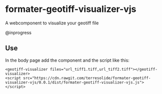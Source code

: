 # formater-geotiff-visualizer-vjs
A webcomponent to visualize your geotiff file

@inprogress


## Use
In the body page add the component and the script like this:

```
<geotiff-visualizer files="url_tiff1.tiff,url_tiff2.tiff"></geotiff-visualizer>
<script src="https://cdn.rawgit.com/terresolide/formater-geotiff-visualizer-vjs/0.0.1/dist/formater-geotiff-visualizer-vjs.js"></script>
```
